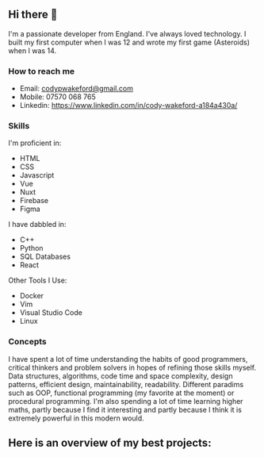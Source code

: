 ## Hi there 👋

I'm a passionate developer from England. I've always loved technology. I built my first computer when I was 12 and wrote my first game (Asteroids) when I was 14.

### How to reach me
- Email: codypwakeford@gmail.com
- Mobile: 07570 068 765
- Linkedin: https://www.linkedin.com/in/cody-wakeford-a184a430a/

### Skills 
I'm proficient in:
- HTML
- CSS
- Javascript
- Vue
- Nuxt
- Firebase
- Figma 
  
I have dabbled in:
- C++
- Python
- SQL Databases
- React
  
Other Tools I Use:
- Docker
- Vim
- Visual Studio Code
- Linux

### Concepts
I have spent a lot of time understanding the habits of good programmers, critical thinkers and problem solvers in hopes of refining those skills myself.
Data structures, algorithms, code time and space complexity, design patterns, efficient design, maintainability, readability. Different paradims such as OOP, functional programming (my favorite at the moment) or procedural programming. 
I'm also spending a lot of time learning higher maths, partly because I find it interesting and partly because I think it is extremely powerful in this modern would.

## Here is an overview of my best projects:

